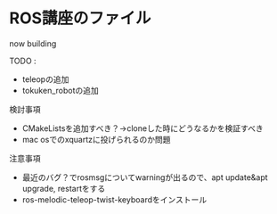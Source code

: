 # ROS講座のファイル

now building

TODO : </b>

* teleopの追加</b>
* tokuken_robotの追加</b>

検討事項</b>
+ CMakeListsを追加すべき？→cloneした時にどうなるかを検証すべき</b>
+ mac osでのxquartzに投げられるのか問題</b>

注意事項</b>
+ 最近のバグ？でrosmsgについてwarningが出るので、apt update&apt upgrade, restartをする</b>
+ ros-melodic-teleop-twist-keyboardをインストール</b>



